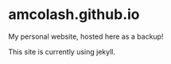 # amcolash.github.io
My personal website, hosted here as a backup!

This site is currently using jekyll.
